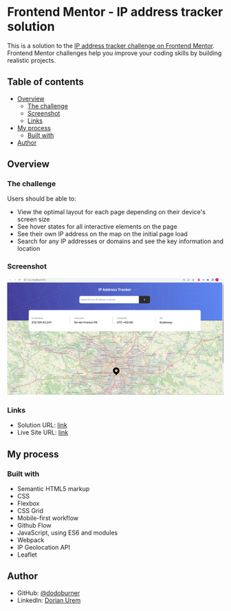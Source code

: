 # Frontend Mentor - IP address tracker solution

This is a solution to the [IP address tracker challenge on Frontend Mentor](https://www.frontendmentor.io/challenges/ip-address-tracker-I8-0yYAH0). Frontend Mentor challenges help you improve your coding skills by building realistic projects. 

## Table of contents

- [Overview](#overview)
  - [The challenge](#the-challenge)
  - [Screenshot](#screenshot)
  - [Links](#links)
- [My process](#my-process)
  - [Built with](#built-with)
- [Author](#author)

## Overview

### The challenge

Users should be able to:

- View the optimal layout for each page depending on their device's screen size
- See hover states for all interactive elements on the page
- See their own IP address on the map on the initial page load
- Search for any IP addresses or domains and see the key information and location

### Screenshot

![](./tracker.png)

### Links

- Solution URL: [link](https://github.com/Ratnesh0/IP-Adress-Tracker)
- Live Site URL: [link](https://.github.io/IP-Adress-Tracker/)

## My process

### Built with

- Semantic HTML5 markup
- CSS
- Flexbox
- CSS Grid
- Mobile-first workflow
- Github Flow
- JavaScript, using ES6 and modules
- Webpack
- IP Geolocation API
- Leaflet

## Author

- GitHub: [@dodoburner](https://github.com/Ratnesh0)
- LinkedIn: [Dorian Urem](https://www.linkedin.com/in/rat-yadav/)